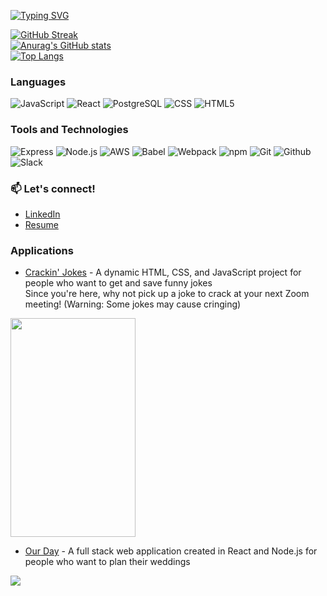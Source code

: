 [![Typing SVG](https://readme-typing-svg.herokuapp.com/?lines=Hi+There!😄+I+am+Natalie!;A+software+developer...;who+loves+to+code!&color=c2fffa&font=Quicksand)](https://git.io/typing-svg)

[![GitHub Streak](https://github-readme-streak-stats.herokuapp.com/?user=NatalieNunez&theme=calm&hide_border=true)](https://git.io/streak-stats)\
[![Anurag's GitHub stats](https://github-readme-stats.vercel.app/api?username=NatalieNunez&hide=stars,issues,contribs&show_icons=true&theme=calm)](https://github.com/anuraghazra/github-readme-stats)\
[![Top Langs](https://github-readme-stats.vercel.app/api/top-langs/?username=NatalieNunez&layout=compact&theme=calm)](https://github.com/anuraghazra/github-readme-stats)

### Languages
![JavaScript](https://img.shields.io/badge/-JavaScript-000?&logo=JavaScript)
![React](https://img.shields.io/badge/-React-000?&logo=React)
![PostgreSQL](https://img.shields.io/badge/-PostgreSQL-000?&logo=postgresql)
![CSS](https://img.shields.io/badge/-CSS3-000?&logo=css3)
![HTML5](https://img.shields.io/badge/-HTML5-000?&logo=html5)

### Tools and Technologies
![Express](https://img.shields.io/badge/-Express-000?&logo=express)
![Node.js](https://img.shields.io/badge/-Node.js-000?&logo=node.js)
![AWS](https://img.shields.io/badge/-AWS-000?&logo=Amazon-AWS&logoColor=F90)
![Babel](https://img.shields.io/badge/-Babel-000?&logo=babel)
![Webpack](https://img.shields.io/badge/-Webpack-000?&logo=webpack)
![npm](https://img.shields.io/badge/-npm-000?&logo=npm)
![Git](https://img.shields.io/badge/-Git-000?&logo=git)
![Github](https://img.shields.io/badge/-GitHub-000?&logo=github)
![Slack](https://img.shields.io/badge/-Slack-000?&logo=slack)

### 📫 Let's connect!
* [LinkedIn](https://www.linkedin.com/in/natalietnunez/)
* [Resume](https://github.com/NatalieNunez/NatalieNunez/files/6627082/Natalie_Nunez_Resume.pdf)

### Applications
* [Crackin' Jokes](https://natalienunez.github.io/ajax-project/) - A dynamic HTML, CSS, and JavaScript project for people who want to get and save funny jokes\
Since you're here, why not pick up a joke to crack at your next Zoom meeting! (Warning: Some jokes may cause cringing)
<img src="https://user-images.githubusercontent.com/74742148/121431978-f7eb3e80-c92e-11eb-9f85-2b2a3a505469.gif" width="200" height="350" />

* [Our Day](https://our-day-wedding-planner.herokuapp.com/) - A full stack web application created in React and Node.js for people who want to plan their weddings
<img src="https://user-images.githubusercontent.com/74742148/121434162-c58f1080-c931-11eb-95e7-ecd54b6d857b.gif" />
